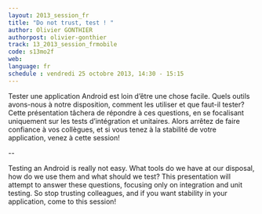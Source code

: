```yaml
---
layout: 2013_session_fr
title: "Do not trust, test ! "
author: Olivier GONTHIER
authorpost: olivier-gonthier
track: 13_2013_session_frmobile
code: s13mo2f
web: 
language: fr
schedule : vendredi 25 octobre 2013, 14:30 - 15:15
---
```


Tester une application Android est loin d’être une chose facile. Quels outils avons-nous à notre disposition, comment les utiliser et que faut-il tester?
Cette présentation tâchera de répondre à ces questions, en se focalisant uniquement sur les tests d’intégration et unitaires.
Alors arrêtez de faire confiance à vos collègues, et si vous tenez à la stabilité de votre application, venez à cette session!

--

Testing an Android is really not easy. What tools do we have at our disposal, how do we use them and what should we test? This presentation will attempt to answer these questions, focusing only on integration and unit testing. So stop trusting colleagues, and if you want stability in your application, come to this session!
